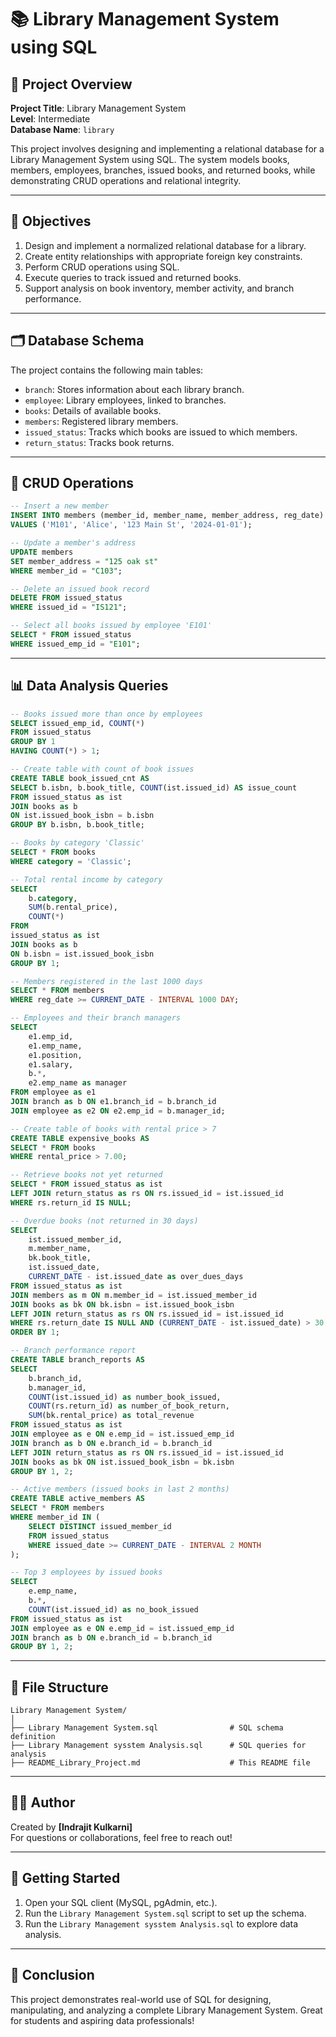
# 📚 Library Management System using SQL

## 📌 Project Overview

**Project Title**: Library Management System  
**Level**: Intermediate  
**Database Name**: `library`

This project involves designing and implementing a relational database for a Library Management System using SQL. The system models books, members, employees, branches, issued books, and returned books, while demonstrating CRUD operations and relational integrity.

---

## 🎯 Objectives

1. Design and implement a normalized relational database for a library.
2. Create entity relationships with appropriate foreign key constraints.
3. Perform CRUD operations using SQL.
4. Execute queries to track issued and returned books.
5. Support analysis on book inventory, member activity, and branch performance.

---

## 🗂️ Database Schema

The project contains the following main tables:

- `branch`: Stores information about each library branch.
- `employee`: Library employees, linked to branches.
- `books`: Details of available books.
- `members`: Registered library members.
- `issued_status`: Tracks which books are issued to which members.
- `return_status`: Tracks book returns.

---

## 🧪 CRUD Operations

```sql
-- Insert a new member
INSERT INTO members (member_id, member_name, member_address, reg_date)
VALUES ('M101', 'Alice', '123 Main St', '2024-01-01');

-- Update a member's address
UPDATE members
SET member_address = "125 oak st"
WHERE member_id = "C103";

-- Delete an issued book record
DELETE FROM issued_status
WHERE issued_id = "IS121";

-- Select all books issued by employee 'E101'
SELECT * FROM issued_status
WHERE issued_emp_id = "E101";
```

---

## 📊 Data Analysis Queries

```sql
-- Books issued more than once by employees
SELECT issued_emp_id, COUNT(*)
FROM issued_status
GROUP BY 1
HAVING COUNT(*) > 1;

-- Create table with count of book issues
CREATE TABLE book_issued_cnt AS
SELECT b.isbn, b.book_title, COUNT(ist.issued_id) AS issue_count
FROM issued_status as ist
JOIN books as b
ON ist.issued_book_isbn = b.isbn
GROUP BY b.isbn, b.book_title;

-- Books by category 'Classic'
SELECT * FROM books
WHERE category = 'Classic';

-- Total rental income by category
SELECT 
    b.category,
    SUM(b.rental_price),
    COUNT(*)
FROM 
issued_status as ist
JOIN books as b
ON b.isbn = ist.issued_book_isbn
GROUP BY 1;

-- Members registered in the last 1000 days
SELECT * FROM members 
WHERE reg_date >= CURRENT_DATE - INTERVAL 1000 DAY;

-- Employees and their branch managers
SELECT 
    e1.emp_id,
    e1.emp_name,
    e1.position,
    e1.salary,
    b.*,
    e2.emp_name as manager
FROM employee as e1
JOIN branch as b ON e1.branch_id = b.branch_id    
JOIN employee as e2 ON e2.emp_id = b.manager_id;

-- Create table of books with rental price > 7
CREATE TABLE expensive_books AS
SELECT * FROM books
WHERE rental_price > 7.00;

-- Retrieve books not yet returned
SELECT * FROM issued_status as ist
LEFT JOIN return_status as rs ON rs.issued_id = ist.issued_id
WHERE rs.return_id IS NULL;

-- Overdue books (not returned in 30 days)
SELECT 
    ist.issued_member_id,
    m.member_name,
    bk.book_title,
    ist.issued_date,
    CURRENT_DATE - ist.issued_date as over_dues_days
FROM issued_status as ist
JOIN members as m ON m.member_id = ist.issued_member_id
JOIN books as bk ON bk.isbn = ist.issued_book_isbn
LEFT JOIN return_status as rs ON rs.issued_id = ist.issued_id
WHERE rs.return_date IS NULL AND (CURRENT_DATE - ist.issued_date) > 30
ORDER BY 1;

-- Branch performance report
CREATE TABLE branch_reports AS
SELECT 
    b.branch_id,
    b.manager_id,
    COUNT(ist.issued_id) as number_book_issued,
    COUNT(rs.return_id) as number_of_book_return,
    SUM(bk.rental_price) as total_revenue
FROM issued_status as ist
JOIN employee as e ON e.emp_id = ist.issued_emp_id
JOIN branch as b ON e.branch_id = b.branch_id
LEFT JOIN return_status as rs ON rs.issued_id = ist.issued_id
JOIN books as bk ON ist.issued_book_isbn = bk.isbn
GROUP BY 1, 2;

-- Active members (issued books in last 2 months)
CREATE TABLE active_members AS
SELECT * FROM members
WHERE member_id IN (
    SELECT DISTINCT issued_member_id
    FROM issued_status
    WHERE issued_date >= CURRENT_DATE - INTERVAL 2 MONTH
);

-- Top 3 employees by issued books
SELECT 
    e.emp_name,
    b.*,
    COUNT(ist.issued_id) as no_book_issued
FROM issued_status as ist
JOIN employee as e ON e.emp_id = ist.issued_emp_id
JOIN branch as b ON e.branch_id = b.branch_id
GROUP BY 1, 2;
```

---

## 📁 File Structure

```
Library Management System/
│
├── Library Management System.sql                # SQL schema definition
├── Library Management sysstem Analysis.sql      # SQL queries for analysis
├── README_Library_Project.md                    # This README file
```

---

## 🙋‍♂️ Author

Created by **[Indrajit Kulkarni]**  
For questions or collaborations, feel free to reach out!

---

## 🚀 Getting Started

1. Open your SQL client (MySQL, pgAdmin, etc.).
2. Run the `Library Management System.sql` script to set up the schema.
3. Run the `Library Management sysstem Analysis.sql` to explore data analysis.

---

## 📌 Conclusion

This project demonstrates real-world use of SQL for designing, manipulating, and analyzing a complete Library Management System. Great for students and aspiring data professionals!
